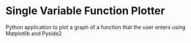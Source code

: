 # Single Variable Function Plotter
 Python application to plot a graph of a function that the user enters using Matplotlib and Pyside2
